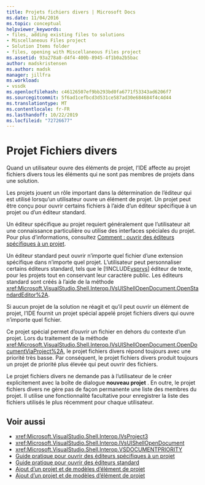 ```yaml
---
title: Projets fichiers divers | Microsoft Docs
ms.date: 11/04/2016
ms.topic: conceptual
helpviewer_keywords:
- files, adding existing files to solutions
- Miscellaneous Files project
- Solution Items folder
- files, opening with Miscellaneous Files project
ms.assetid: 93a278a8-d4f4-400b-8945-4f1b0a2b5bac
author: madskristensen
ms.author: madsk
manager: jillfra
ms.workload:
- vssdk
ms.openlocfilehash: c46126507ef9bb293bd0fa6771f53343ad6206f7
ms.sourcegitcommit: 5f6ad1cefbcd3d531ce587ad30e684684f4c4d44
ms.translationtype: MT
ms.contentlocale: fr-FR
ms.lasthandoff: 10/22/2019
ms.locfileid: "72726677"
---
```

# <a name="miscellaneous-files-project"></a>Projet Fichiers divers
Quand un utilisateur ouvre des éléments de projet, l’IDE affecte au projet fichiers divers tous les éléments qui ne sont pas membres de projets dans une solution.

 Les projets jouent un rôle important dans la détermination de l’éditeur qui est utilisé lorsqu’un utilisateur ouvre un élément de projet. Un projet peut être conçu pour ouvrir certains fichiers à l’aide d’un éditeur spécifique à un projet ou d’un éditeur standard.

 Un éditeur spécifique au projet requiert généralement que l’utilisateur ait une connaissance particulière ou utilise des interfaces spéciales du projet. Pour plus d’informations, consultez [Comment : ouvrir des éditeurs spécifiques à un projet](../../extensibility/how-to-open-project-specific-editors.md).

 Un éditeur standard peut ouvrir n’importe quel fichier d’une extension spécifique dans n’importe quel projet. L’utilisateur peut personnaliser certains éditeurs standard, tels que le [!INCLUDE[vsprvs](../../code-quality/includes/vsprvs_md.md)] éditeur de texte, pour les projets tout en conservant leur caractère public. Les éditeurs standard sont créés à l’aide de la méthode <xref:Microsoft.VisualStudio.Shell.Interop.IVsUIShellOpenDocument.OpenStandardEditor%2A>.

 Si aucun projet de la solution ne réagit et qu’il peut ouvrir un élément de projet, l’IDE fournit un projet spécial appelé projet fichiers divers qui ouvre n’importe quel fichier.

 Ce projet spécial permet d’ouvrir un fichier en dehors du contexte d’un projet. Lors du traitement de la méthode <xref:Microsoft.VisualStudio.Shell.Interop.IVsUIShellOpenDocument.OpenDocumentViaProject%2A>, le projet fichiers divers répond toujours avec une priorité très basse. Par conséquent, le projet fichiers divers produit toujours un projet de priorité plus élevée qui peut ouvrir des fichiers.

 Le projet fichiers divers ne demande pas à l’utilisateur de le créer explicitement avec la boîte de dialogue **nouveau projet** . En outre, le projet fichiers divers ne gère pas de façon permanente une liste des membres du projet. Il utilise une fonctionnalité facultative pour enregistrer la liste des fichiers utilisés le plus récemment pour chaque utilisateur.

## <a name="see-also"></a>Voir aussi
- <xref:Microsoft.VisualStudio.Shell.Interop.IVsProject3>
- <xref:Microsoft.VisualStudio.Shell.Interop.IVsUIShellOpenDocument>
- <xref:Microsoft.VisualStudio.Shell.Interop.VSDOCUMENTPRIORITY>
- [Guide pratique pour ouvrir des éditeurs spécifiques à un projet](../../extensibility/how-to-open-project-specific-editors.md)
- [Guide pratique pour ouvrir des éditeurs standard](../../extensibility/how-to-open-standard-editors.md)
- [Ajout d’un projet et de modèles d’élément de projet](../../extensibility/internals/adding-project-and-project-item-templates.md)
- [Ajout d’un projet et de modèles d’élément de projet](../../extensibility/internals/adding-project-and-project-item-templates.md)